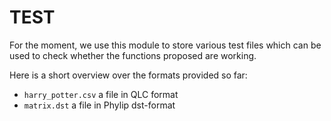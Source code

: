 TEST
====

For the moment, we use this module to store various test files which can be used to check whether the functions proposed are working.

Here is a short overview over the formats provided so far:
* ``harry_potter.csv`` a file in QLC format
* ``matrix.dst`` a file in Phylip dst-format
